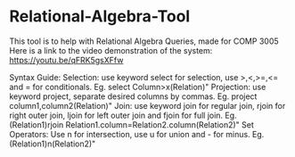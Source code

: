 # Relational-Algebra-Tool
This tool is to help with Relational Algebra Queries, made for COMP 3005
Here is a link to the video demonstration of the system: https://youtu.be/qFRK5gsXFfw

Syntax Guide:
Selection: use keyword select for selection, use >,<,>=,<= and = for conditionals. Eg. select Column>x(Relation)"
Projection: use keyword project, separate desired columns by commas. Eg. project column1,column2(Relation)"
Join: use keyword join for regular join, rjoin for right outer join, ljoin for left outer join and fjoin for full join. Eg. (Relation1)rjoin Relation1.column=Relation2.column(Relation2)"
Set Operators: Use n for intersection, use u for union and - for minus. Eg. (Relation1)n(Relation2)"
